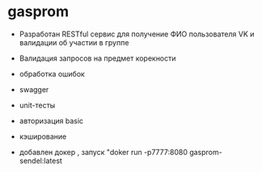 # gasprom

- Разработан RESTful сервис для получение ФИО пользователя VK и валидации об участии в группе 

- Валидация запросов на предмет корекности 

- обработка ошибок 

- swagger

- unit-тесты

- авторизация basic

- кэширование 

- добавлен докер , запуск "doker run -p7777:8080 gasprom-sendel:latest

